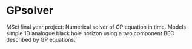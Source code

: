 # GPsolver
MSci final year project: Numerical solver of GP equation in time. Models simple 1D analogue black hole horizon using a two component BEC described by GP equations.
